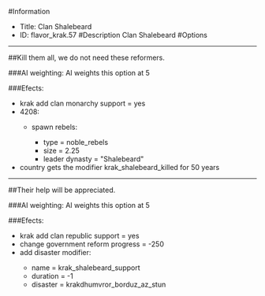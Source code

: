 #Information
 - Title: Clan Shalebeard
 - ID: flavor_krak.57
#Description
Clan Shalebeard
#Options

___
##Kill them all, we do not need these reformers.

###AI weighting:
AI weights this option at 5


###Efects:<ul><li>krak add clan monarchy support = yes</li><li>4208:</li><ul><li>spawn rebels:</li><ul><li>type = noble_rebels</li><li>size = 2.25</li><li>leader dynasty = "Shalebeard"</li></ul></ul><li>country gets the modifier krak_shalebeard_killed for 50 years</li></ul>

___
##Their help will be appreciated.

###AI weighting:
AI weights this option at 5


###Efects:<ul><li>krak add clan republic support = yes</li><li>change government reform progress = -250</li><li>add disaster modifier:</li><ul><li>name = krak_shalebeard_support</li><li>duration = -1</li><li>disaster = krakdhumvror_borduz_az_stun</li></ul></ul>
